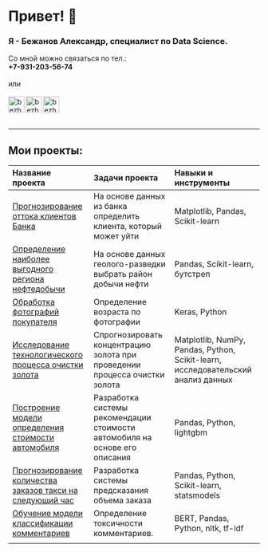 # Привет! 👋

### Я - Бежанов Александр, специалист по Data Science.

Со мной можно связаться по тел.: <br>
**+7-931-203-56-74** <br><br>
или <br><br>
[<img align="left" alt="bezhanov_ap | WhatsApp" height="32px" src="https://img.icons8.com/?size=96&id=16713&format=png"/>](https://wa.me/79312035674)
[<img align="left" alt="bezhanov_ap | telegram" height="32px" src="https://img.icons8.com/?size=160&id=k4jADXhS5U1t&format=png"/>](https://t.me/bezhanov_ap)
[<img align="left" alt="bezhanov_ap | e-mail" height="32px" src="https://img.icons8.com/?size=96&id=JeO1Kv9jsmLr&format=png"/>](mailto:roum-s@mail.ru)
<br><br><br>
***
## Мои проекты:
| Название проекта | Задачи проекта | Навыки и инструменты |
|:-----------|:---------|:-----------|
[Прогнозирование оттока клиентов Банка](1_bank_customer_churn_modeling) | На основе данных из банка определить клиента, который может уйти | Matplotlib, Pandas, Scikit-learn
[Определение наиболее выгодного региона нефтедобычи](2_oil_wells) | На основе данных геолого-разведки выбрать район добычи нефти | Pandas, Scikit-learn, бутстреп
[Обработка фотографий покупателя](3_faces) | Определение возраста по фотографии | Keras, Python
[Исследование технологического процесса очистки золота](4_gold_recovery) | Спрогнозировать концентрацию золота при проведении процесса очистки золота | Matplotlib, NumPy, Pandas, Python, Scikit-learn, исследовательский анализ данных
[Построение модели определения стоимости автомобиля](5_car_prices) | Разработка системы рекомендации стоимости автомобиля на основе его описания | Pandas, Python, lightgbm
[Прогнозирование количества заказов такси на следующий час](6_taxi) | Разработка системы предсказания объема заказа | Pandas, Python, Scikit-learn, statsmodels
[Обучение модели классификации комментариев](7_toxic_comments) | Определение токсичности комментариев. |BERT, Pandas, Python, nltk, tf-idf
|||




<!--
**bezhanovap/bezhanovap** is a ✨ _special_ ✨ repository because its `README.md` (this file) appears on your GitHub profile.

Here are some ideas to get you started:

- 🔭 I’m currently working on ...
- 🌱 I’m currently learning ...
- 👯 I’m looking to collaborate on ...
- 🤔 I’m looking for help with ...
- 💬 Ask me about ...
- 📫 How to reach me: ...
- 😄 Pronouns: ...
- ⚡ Fun fact: ...
-->
